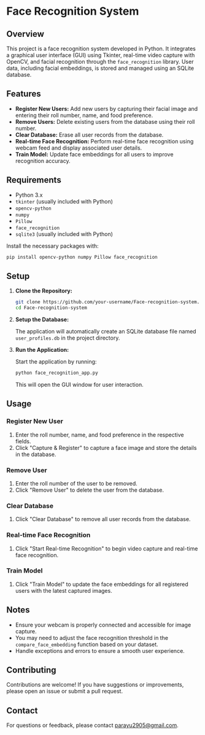 

# Face Recognition System

## Overview

This project is a face recognition system developed in Python. It integrates a graphical user interface (GUI) using Tkinter, real-time video capture with OpenCV, and facial recognition through the `face_recognition` library. User data, including facial embeddings, is stored and managed using an SQLite database.

## Features

- **Register New Users:** Add new users by capturing their facial image and entering their roll number, name, and food preference.
- **Remove Users:** Delete existing users from the database using their roll number.
- **Clear Database:** Erase all user records from the database.
- **Real-time Face Recognition:** Perform real-time face recognition using webcam feed and display associated user details.
- **Train Model:** Update face embeddings for all users to improve recognition accuracy.

## Requirements

- Python 3.x
- `tkinter` (usually included with Python)
- `opencv-python`
- `numpy`
- `Pillow`
- `face_recognition`
- `sqlite3` (usually included with Python)

Install the necessary packages with:

```bash
pip install opencv-python numpy Pillow face_recognition
```
## Setup

1. **Clone the Repository:**

   ```bash
   git clone https://github.com/your-username/Face-recognition-system.git
   cd Face-recognition-system
   ```

2. **Setup the Database:**

   The application will automatically create an SQLite database file named `user_profiles.db` in the project directory.

3. **Run the Application:**

   Start the application by running:

   ```bash
   python face_recognition_app.py
   ```

   This will open the GUI window for user interaction.

## Usage

### Register New User

1. Enter the roll number, name, and food preference in the respective fields.
2. Click "Capture & Register" to capture a face image and store the details in the database.

### Remove User

1. Enter the roll number of the user to be removed.
2. Click "Remove User" to delete the user from the database.

### Clear Database

1. Click "Clear Database" to remove all user records from the database.

### Real-time Face Recognition

1. Click "Start Real-time Recognition" to begin video capture and real-time face recognition.

### Train Model

1. Click "Train Model" to update the face embeddings for all registered users with the latest captured images.

## Notes

- Ensure your webcam is properly connected and accessible for image capture.
- You may need to adjust the face recognition threshold in the `compare_face_embedding` function based on your dataset.
- Handle exceptions and errors to ensure a smooth user experience.

## Contributing

Contributions are welcome! If you have suggestions or improvements, please open an issue or submit a pull request.

## Contact

For questions or feedback, please contact [parayu2905@gmail.com](mailto:parayu2905@gmail.com).

```
